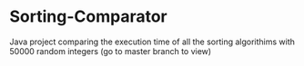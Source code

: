 # Sorting-Comparator
Java project comparing the execution time of all the sorting algorithims with 50000 random integers (go to master branch to view)
